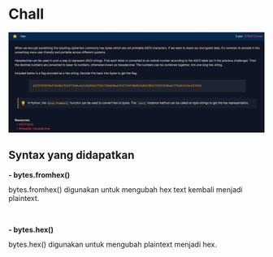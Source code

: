 <h1>Chall</h1>
<img src="img/hex.png">

<h2><strong>Syntax yang didapatkan</strong></h2>

<p><strong>- bytes.fromhex()</strong></p>
<p style="margin-top:-2px;">bytes.fromhex() digunakan untuk mengubah hex text kembali menjadi plaintext.</p>

<br>

<p><strong>- bytes.hex()</strong></p>
<p style="margin-top: -2px;">bytes.hex() digunakan untuk mengubah plaintext menjadi hex.</p>
